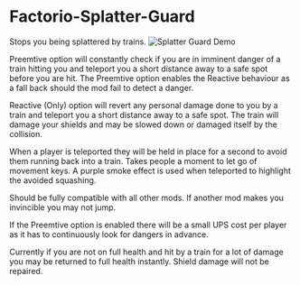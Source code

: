 # Factorio-Splatter-Guard



Stops you being splattered by trains.
![Splatter Guard Demo](https://media.giphy.com/media/5t5UYRllMIy0jMugxT/giphy.gif)

Preemtive option will constantly check if you are in imminent danger of a train hitting you and teleport you a short distance away to a safe spot before you are hit. The Preemtive option enables the Reactive behaviour as a fall back should the mod fail to detect a danger.

Reactive (Only) option will revert any personal damage done to you by a train and teleport you a short distance away to a safe spot. The train will damage your shields and may be slowed down or damaged itself by the collision.

When a player is teleported they will be held in place for a second to avoid them running back into a train. Takes people a moment to let go of movement keys. A purple smoke effect is used when teleported to highlight the avoided squashing.

Should be fully compatible with all other mods. If another mod makes you invincible you may not jump.

If the Preemtive option is enabled there will be a small UPS cost per player as it has to continuously look for dangers in advance.

Currently if you are not on full health and hit by a train for a lot of damage you may be returned to full health instantly. Shield damage will not be repaired.